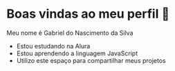 # Boas vindas ao meu perfil 🙂

Meu nome é Gabriel do Nascimento da Silva 

- Estou estudando na Alura
- Estou aprendendo a linguagem JavaScript
- Utilizo este espaço para compartilhar meus projetos 
